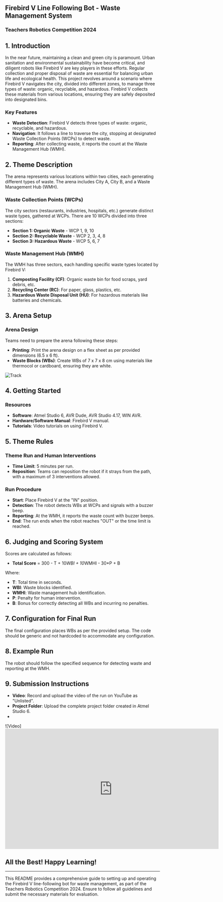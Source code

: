 ## Firebird V Line Following Bot - Waste Management System

### Teachers Robotics Competition 2024

## 1. Introduction

In the near future, maintaining a clean and green city is paramount. Urban sanitation and environmental sustainability have become critical, and diligent robots like Firebird V are key players in these efforts. Regular collection and proper disposal of waste are essential for balancing urban life and ecological health. This project revolves around a scenario where Firebird V navigates the city, divided into different zones, to manage three types of waste: organic, recyclable, and hazardous. Firebird V collects these materials from various locations, ensuring they are safely deposited into designated bins.

### Key Features
- **Waste Detection**: Firebird V detects three types of waste: organic, recyclable, and hazardous.
- **Navigation**: It follows a line to traverse the city, stopping at designated Waste Collection Points (WCPs) to detect waste.
- **Reporting**: After collecting waste, it reports the count at the Waste Management Hub (WMH).

## 2. Theme Description

The arena represents various locations within two cities, each generating different types of waste. The arena includes City A, City B, and a Waste Management Hub (WMH). 

### Waste Collection Points (WCPs)
The city sectors (restaurants, industries, hospitals, etc.) generate distinct waste types, gathered at WCPs. There are 10 WCPs divided into three sections:
- **Section 1: Organic Waste** - WCP 1, 9, 10
- **Section 2: Recyclable Waste** - WCP 2, 3, 4, 8
- **Section 3: Hazardous Waste** - WCP 5, 6, 7

### Waste Management Hub (WMH)
The WMH has three sectors, each handling specific waste types located by Firebird V:
1. **Composting Facility (CF)**: Organic waste bin for food scraps, yard debris, etc.
2. **Recycling Center (RC)**: For paper, glass, plastics, etc.
3. **Hazardous Waste Disposal Unit (HU)**: For hazardous materials like batteries and chemicals.

## 3. Arena Setup

### Arena Design
Teams need to prepare the arena following these steps:
- **Printing**: Print the arena design on a flex sheet as per provided dimensions (6.5 x 6 ft).
- **Waste Blocks (WBs)**: Create WBs of 7 x 7 x 8 cm using materials like thermocol or cardboard, ensuring they are white.

![Track](https://github.com/JowinN/E-Yantra_Trash_Collection_Bot/blob/main/Resources/Eyantra_Track.jpg?raw=true)

## 4. Getting Started

### Resources
- **Software**: Atmel Studio 6, AVR Dude, AVR Studio 4.17, WIN AVR.
- **Hardware/Software Manual**: Firebird V manual.
- **Tutorials**: Video tutorials on using Firebird V.

## 5. Theme Rules

### Theme Run and Human Interventions
- **Time Limit**: 5 minutes per run.
- **Reposition**: Teams can reposition the robot if it strays from the path, with a maximum of 3 interventions allowed.

### Run Procedure
- **Start**: Place Firebird V at the "IN" position.
- **Detection**: The robot detects WBs at WCPs and signals with a buzzer beep.
- **Reporting**: At the WMH, it reports the waste count with buzzer beeps.
- **End**: The run ends when the robot reaches "OUT" or the time limit is reached.

## 6. Judging and Scoring System

Scores are calculated as follows:
- **Total Score** = 300 - T + 10*WBI + 10*WMHI - 30*P + B

Where:
- **T**: Total time in seconds.
- **WBI**: Waste blocks identified.
- **WMHI**: Waste management hub identification.
- **P**: Penalty for human intervention.
- **B**: Bonus for correctly detecting all WBs and incurring no penalties.

## 7. Configuration for Final Run

The final configuration places WBs as per the provided setup. The code should be generic and not hardcoded to accommodate any configuration.

## 8. Example Run

The robot should follow the specified sequence for detecting waste and reporting at the WMH.

## 9. Submission Instructions

- **Video**: Record and upload the video of the run on YouTube as "Unlisted".
- **Project Folder**: Upload the complete project folder created in Atmel Studio 6.
- 
![Video]<iframe width="695" height="391" src="https://www.youtube.com/embed/iiDDVHnq1Is" title="EYTRC#1069" frameborder="0" allow="accelerometer; autoplay; clipboard-write; encrypted-media; gyroscope; picture-in-picture; web-share" referrerpolicy="strict-origin-when-cross-origin" allowfullscreen></iframe>

## All the Best! Happy Learning!

---

This README provides a comprehensive guide to setting up and operating the Firebird V line-following bot for waste management, as part of the Teachers Robotics Competition 2024. Ensure to follow all guidelines and submit the necessary materials for evaluation.
